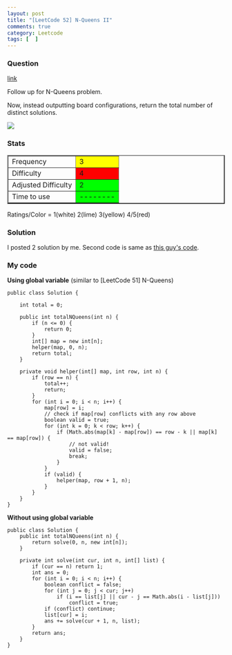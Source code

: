 ```yaml
---
layout: post
title: "[LeetCode 52] N-Queens II"
comments: true
category: Leetcode
tags: [  ]
---
```


### Question 

[link](http://oj.leetcode.com/problems/n-queens-ii/)

<div class="question-content">
            <p></p><p>Follow up for N-Queens problem.</p>

<p>Now, instead outputting board configurations, return the total number of distinct solutions.</p>

<p><img src="http://www.leetcode.com/wp-content/uploads/2012/03/8-queens.png"></p><p></p>
          </div>

### Stats

<table border="2">
	<tr>
		<td>Frequency</td>
		<td bgcolor="yellow">3</td>
	</tr>
	<tr>
		<td>Difficulty</td>
		<td bgcolor="red">4</td>
	</tr>
	<tr>
		<td>Adjusted Difficulty</td>
		<td bgcolor="lime">2</td>
	</tr>
	<tr>
		<td>Time to use</td>
		<td bgcolor="lime">--------</td>
	</tr>
</table>

Ratings/Color = 1(white) 2(lime) 3(yellow) 4/5(red)

### Solution

I posted 2 solution by me. Second code is same as [this guy's code](https://github.com/rffffffff007/leetcode/blob/master/N-Queens%20II.java).

### My code

__Using global variable__ (similar to [LeetCode 51] N-Queens)

	public class Solution {
	    
	    int total = 0;
	    
	    public int totalNQueens(int n) {
	        if (n <= 0) {
	            return 0;
	        }
	        int[] map = new int[n];
	        helper(map, 0, n);
	        return total;
	    }
	    
	    private void helper(int[] map, int row, int n) {
	        if (row == n) {
	            total++;
	            return;
	        }
	        for (int i = 0; i < n; i++) {
	            map[row] = i;
	            // check if map[row] conflicts with any row above
	            boolean valid = true;
	            for (int k = 0; k < row; k++) {
	                if (Math.abs(map[k] - map[row]) == row - k || map[k] == map[row]) {
	                    // not valid!
	                    valid = false;
	                    break;
	                }
	            }
	            if (valid) {
	                helper(map, row + 1, n);
	            }
	        }
	    }
	}

__Without using global variable__

	public class Solution {
	    public int totalNQueens(int n) {
	        return solve(0, n, new int[n]);
	    }
	
	    private int solve(int cur, int n, int[] list) {
	        if (cur == n) return 1;
	        int ans = 0;
	        for (int i = 0; i < n; i++) {
	            boolean conflict = false;
	            for (int j = 0; j < cur; j++)
	                if (i == list[j] || cur - j == Math.abs(i - list[j]))
	                    conflict = true;
	            if (conflict) continue;
	            list[cur] = i;
	            ans += solve(cur + 1, n, list);
	        }
	        return ans;
	    }
	}
